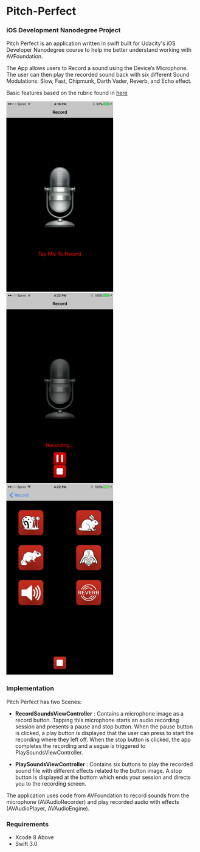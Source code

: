# Pitch-Perfect
### iOS Development Nanodegree Project

Pitch Perfect is an application written in swift built for Udacity's iOS Developer Nanodegree course to help me better understand working with AVFoundation.

The App allows users to Record a sound using the Device’s Microphone. The user can then play the recorded sound back with six different Sound Modulations:  Slow, Fast, Chipmunk, Darth Vader, Reverb, and Echo effect.

Basic features based on the rubric found in [here](https://review.udacity.com/#!/rubrics/19/view)

 <img src="ScreenShots/IMG_0219.PNG" height="500">  <img src="ScreenShots/IMG_0223.PNG" height="500">  <img src="ScreenShots/IMG_0225.PNG" height="500">

### Implementation

Pitch Perfect has two Scenes:

* __RecordSoundsViewController__ : Contains a microphone image as a record button. Tapping this microphone starts an audio recording session and presents a pause and stop button. When the pause button is clicked, a play button is displayed that the user can press to start the recording where they left off. When the stop button is clicked, the app completes the recording and a segue is triggered to PlaySoundsViewController.

* __PlaySoundsViewController__ : Contains six buttons to play the recorded sound file with different effects related to the button image. A stop button is displayed at the bottom which ends your session and directs you to the recording screen.

The application uses code from AVFoundation to record sounds from the microphone (AVAudioRecorder) and play recorded audio with effects (AVAudioPlayer, AVAudioEngine).

### Requirements
* Xcode 8 Above
* Swift 3.0
